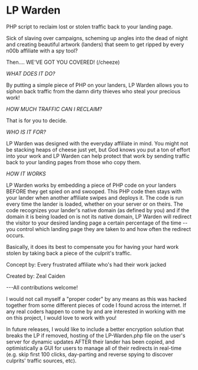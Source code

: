 LP Warden
===========

PHP script to reclaim lost or stolen traffic back to your landing page. 


Sick of slaving over campaigns, scheming up angles into the dead of night and creating beautiful
artwork (landers) that seem to get ripped by every n00b affiliate with a spy tool?

Then.... WE'VE GOT YOU COVERED! (/cheeze)


*WHAT DOES IT DO?*

By putting a simple piece of PHP on your landers, LP Warden allows you to siphon back traffic
from the damn dirty thieves who steal your precious work!


*HOW MUCH TRAFFIC CAN I RECLAIM?*

That is for you to decide.


*WHO IS IT FOR?*

LP Warden was designed with the everyday affiliate in mind. You might not be stacking heaps of cheese
just yet, but God knows you put a ton of effort into your work and LP Warden can help protect that
work by sending traffic back to your landing pages from those who copy them.


*HOW IT WORKS*

LP Warden works by embedding a piece of PHP code on your landers BEFORE they get spied on and swooped.
This PHP code then stays with your lander when another affiliate swipes and deploys it. The code is run
every time the lander is loaded, whether on your server or on theirs. The code recognizes your lander's
native domain (as defined by you) and if the domain it is being loaded on is not its native domain, LP Warden will
redirect the visitor to your desired landing page a certain percentage of the time --you control which
landing page they are taken to and how often the redirect occurs.

Basically, it does its best to compensate you for having your hard work stolen by taking back a piece
of the culprit's traffic.


Concept by: Every frustrated affiliate who's had their work jacked

Created by: Zeal Caiden

---All contributions welcome!

I would not call myself a "proper coder" by any means as this was hacked together from some different pieces
of code I found across the internet. If any real coders happen to come by and are interested in working with
me on this project, I would love to work with you!

In future releases, I would like to include a better encryption solution that breaks the LP if removed,
hosting of the LP-Warden.php file on the user's server for dynamic updates AFTER their lander has been copied,
and optimistically a GUI for users to manage all of their redirects in real-time (e.g. skip first 100 clicks,
day-parting and reverse spying to discover culprits' traffic sources, etc).
